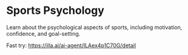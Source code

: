 # Sports Psychology
Learn about the psychological aspects of sports, including motivation, confidence, and goal-setting.


Fast try: https://illa.ai/ai-agent/ILAex4p1C70G/detail

